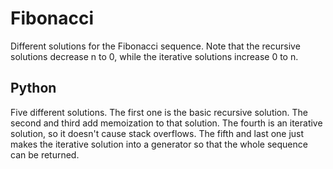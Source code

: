 # Fibonacci

Different solutions for the Fibonacci sequence. Note that the recursive
solutions decrease n to 0, while the iterative solutions increase 0 to n.


## Python

Five different solutions. The first one is the basic recursive solution. The
second and third add memoization to that solution. The fourth is an iterative
solution, so it doesn't cause stack overflows. The fifth and last one just
makes the iterative solution into a generator so that the whole sequence can be
returned.
